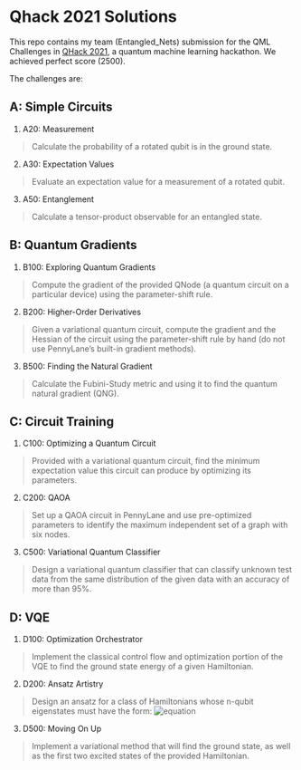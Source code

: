 # Qhack 2021 Solutions
This repo contains my team (Entangled_Nets) submission for the QML Challenges in [QHack 2021](https://github.com/XanaduAI/QHack), a quantum machine learning hackathon. We achieved perfect score (2500).

The challenges are:
## A: Simple Circuits
1. A20: Measurement
> Calculate the probability of a rotated qubit is in the ground state.
2. A30: Expectation Values
> Evaluate an expectation value for a measurement of a rotated qubit.
3. A50: Entanglement
> Calculate a tensor-product observable for an entangled state. 

## B: Quantum Gradients
1. B100: Exploring Quantum Gradients
> Compute the gradient of the provided QNode (a quantum circuit on a particular device) using the parameter-shift rule.
2. B200: Higher-Order Derivatives
> Given a variational quantum circuit, compute the gradient and the Hessian of the circuit using the parameter-shift rule by hand (do not use PennyLane’s built-in gradient methods).
3. B500: Finding the Natural Gradient
> Calculate the Fubini-Study metric and using it to find the quantum natural gradient (QNG).

## C: Circuit Training
1. C100: Optimizing a Quantum Circuit
> Provided with a variational quantum circuit, find the minimum expectation value this circuit can produce by optimizing its parameters.
2. C200: QAOA
> Set up a QAOA circuit in PennyLane and use pre-optimized parameters to identify the maximum independent set of a graph with six nodes.
3. C500: Variational Quantum Classifier
> Design a variational quantum classifier that can classify unknown test data from the same distribution of the given data with an accuracy of more than 95%.

## D: VQE
1. D100: Optimization Orchestrator
> Implement the classical control flow and optimization portion of the VQE to find the ground state energy of a given Hamiltonian.
2. D200: Ansatz Artistry
> Design an ansatz for a class of Hamiltonians whose n-qubit eigenstates must have the form:
> ![equation](<img src="https://bit.ly/3bEtjmC" align="center" border="0" alt="|\psi(\alpha)\rangle=\alpha_{0}|10 \cdots 0\rangle+\alpha_{1}|010 \cdots 0\rangle+\cdots+\alpha_{n-2}|0 \cdots 010\rangle+\alpha_{n-1}|0 \cdots 01\rangle" width="596" height="19" />)
3. D500: Moving On Up
> Implement a variational method that will find the ground state, as well as the first two excited states of the provided Hamiltonian.
